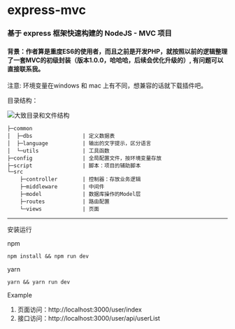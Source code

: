 # express-mvc
### 基于 express 框架快速构建的 NodeJS - MVC 项目

#### 背景：作者算是重度ES6的使用者，而且之前是开发PHP，就按照以前的逻辑整理了一套MVC的初级封装（版本1.0.0，哈哈哈，后续会优化升级的）, 有问题可以直接联系我。

注意: 环境变量在windows 和 mac 上有不同，想兼容的话就下载插件吧。

目录结构：

![大致目录和文件结构](https://img-blog.csdnimg.cn/20200524170756593.png?x-oss-process=image/watermark,type_ZmFuZ3poZW5naGVpdGk,shadow_10,text_aHR0cHM6Ly9ibG9nLmNzZG4ubmV0L2xvdmVmaXZlNQ==,size_16,color_FFFFFF,t_70)

```
├─common
│  ├─dbs                | 定义数据表
│  ├─language           | 输出的文字提示，区分语言
│  └─utils              | 工具函数
├─config                | 全局配置文件，按环境变量存放
├─script                | 脚本：项目的辅助脚本    
└─src
    ├─controller        | 控制器：存放业务逻辑
    ├─middleware        | 中间件
    ├─model             | 数据库操作的Model层
    ├─routes            | 路由配置
    └─views             | 页面
```
---

安装运行

npm
```
npm install && npm run dev
```

yarn
```
yarn && yarn run dev
```

Example

1. 页面访问：http://localhost:3000/user/index
2. 接口访问：http://localhost:3000/user/api/userList